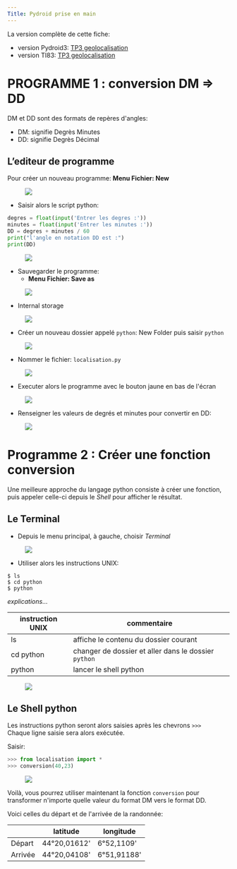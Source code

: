 ```yaml
---
Title: Pydroid prise en main
---
```


La version complète de cette fiche: 

* version Pydroid3: [TP3 geolocalisation](/docs/SNT_2nde/pages/pages_algo/python/python9/)
* version TI83: [TP3 geolocalisation](/docs/SNT_2nde/pages/pages_algo/python/python8/)

# PROGRAMME 1 : conversion DM => DD
DM et DD sont des formats de repères d'angles:

* DM: signifie Degrès Minutes
* DD: signifie Degrès Décimal

## L’editeur de programme
Pour créer un nouveau programme: **Menu Fichier: New** 

<figure>
  <img src="../images_android/android1.png">
</figure>

* Saisir alors le script python:

```python
degres = float(input('Entrer les degres :'))
minutes = float(input('Entrer les minutes :'))
DD = degres + minutes / 60
print("l'angle en notation DD est :")
print(DD)
```
<figure>
  <img src="../images_android/android8.png">
</figure>

* Sauvegarder le programme: 
  * **Menu Fichier: Save as**

<figure>
  <img src="../images_android/android2.png">
</figure>

  * Internal storage

<figure>
  <img src="../images_android/android3.png">
</figure>

  * Créer un nouveau dossier appelé `python`: New Folder puis saisir `python`

<figure>
  <img src="../images_android/android4.png">
</figure>

  * Nommer le fichier: `localisation.py` 

<figure>
  <img src="../images_android/android7.png">
</figure>

* Executer alors le programme avec le bouton jaune en bas de l'écran

<figure>
  <img src="../images_android/android13.png">
</figure>

* Renseigner les valeurs de degrés et minutes pour convertir en DD:

<figure>
  <img src="../images_android/android9.png">
</figure>

# Programme 2 : Créer une fonction **conversion**
Une meilleure approche du langage python consiste à créer une fonction, puis appeler celle-ci depuis le *Shell* pour afficher le résultat.


## Le Terminal
* Depuis le menu principal, à gauche, choisir *Terminal* 

<figure>
  <img src="../images_android/android5.png">
</figure>


* Utiliser alors les instructions UNIX:

```
$ ls
$ cd python
$ python
```

*explications...* 

| instruction UNIX | commentaire |
|--- |--- |
| ls | affiche le contenu du dossier courant |
| cd python | changer de dossier et aller dans le dossier `python` |
| python | lancer le shell python |


<figure>
  <img src="../images_android/android11.png">
</figure>

## Le Shell python
Les instructions python seront alors saisies après les chevrons `>>>` `
`
Chaque ligne saisie sera alors exécutée.

Saisir:

```python
>>> from localisation import *
>>> conversion(40,23)
```

<figure>
  <img src="../images_android/android12.png">
</figure>

Voilà, vous pourrez utiliser maintenant la fonction `conversion` pour transformer n'importe quelle valeur du format DM vers le format DD. 

Voici celles du départ et de l'arrivée de la randonnée:

| | latitude | longitude |
|--- |--- |--- |
| Départ | 44°20,01612' | 6°52,1109' |
| Arrivée | 44°20,04108'| 6°51,91188' |

